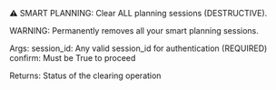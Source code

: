 ⚠️ SMART PLANNING: Clear ALL planning sessions (DESTRUCTIVE).

WARNING: Permanently removes all your smart planning sessions.

Args:
    session_id: Any valid session_id for authentication (REQUIRED)
    confirm: Must be True to proceed

Returns:
    Status of the clearing operation
